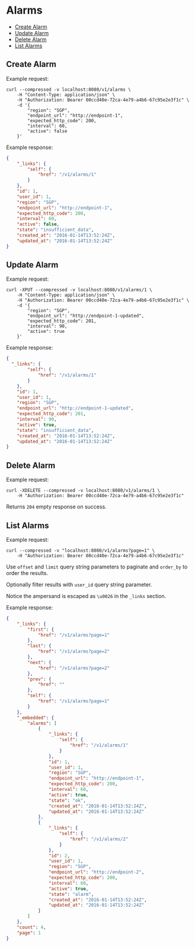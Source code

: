 # Alarms

* [Create Alarm](#create-alarm)
* [Update Alarm](#update-alarm)
* [Delete Alarm](#delete-alarm)
* [List Alarms](#list-alarms)

## Create Alarm

Example request:

```
curl --compressed -v localhost:8080/v1/alarms \
	-H "Content-Type: application/json" \
	-H "Authorization: Bearer 00ccd40e-72ca-4e79-a4b6-67c95e2e3f1c" \
	-d '{
		"region": "SGP",
		"endpoint_url": "http://endpoint-1",
		"expected_http_code": 200,
		"interval": 60,
		"active": false
	}'
```

Example response:

```json
{
	"_links": {
		"self": {
			"href": "/v1/alarms/1"
		}
	},
	"id": 1,
	"user_id": 1,
	"region": "SGP",
	"endpoint_url": "http://endpoint-1",
	"expected_http_code": 200,
	"interval": 60,
	"active": false,
	"state": "insufficient_data",
	"created_at": "2016-01-14T13:52:24Z",
	"updated_at": "2016-01-14T13:52:24Z"
}
```

## Update Alarm

Example request:

```
curl -XPUT --compressed -v localhost:8080/v1/alarms/1 \
	-H "Content-Type: application/json" \
	-H "Authorization: Bearer 00ccd40e-72ca-4e79-a4b6-67c95e2e3f1c" \
	-d '{
		"region": "SGP",
		"endpoint_url": "http://endpoint-1-updated",
		"expected_http_code": 201,
		"interval": 90,
		"active": true
	}'
```

Example response:

```json
{
  "_links": {
		"self": {
			"href": "/v1/alarms/1"
		}
	},
	"id": 1,
	"user_id": 1,
	"region": "SGP",
	"endpoint_url": "http://endpoint-1-updated",
	"expected_http_code": 201,
	"interval": 90,
	"active": true,
	"state": "insufficient_data",
	"created_at": "2016-01-14T13:52:24Z",
	"updated_at": "2016-01-14T13:52:24Z"
}
```

## Delete Alarm

Example request:

```
curl -XDELETE --compressed -v localhost:8080/v1/alarms/1 \
	-H "Authorization: Bearer 00ccd40e-72ca-4e79-a4b6-67c95e2e3f1c"
```

Returns `204` empty response on success.

## List Alarms

Example request:

```
curl --compressed -v "localhost:8080/v1/alarms?page=1" \
	-H "Authorization: Bearer 00ccd40e-72ca-4e79-a4b6-67c95e2e3f1c"
```

Use `offset` and `limit` query string parameters to paginate and `order_by` to order the results.

Optionally filter results with `user_id` query string parameter.

Notice the ampersand is escaped as `\u0026` in the `_links` section.

Example response:

```json
{
	"_links": {
		"first": {
			"href": "/v1/alarms?page=1"
		},
		"last": {
			"href": "/v1/alarms?page=2"
		},
		"next": {
			"href": "/v1/alarms?page=2"
		},
		"prev": {
			"href": ""
		},
		"self": {
			"href": "/v1/alarms?page=1"
		}
	},
	"_embedded": {
		"alarms": [
			{
				"_links": {
					"self": {
						"href": "/v1/alarms/1"
					}
				},
				"id": 1,
				"user_id": 1,
				"region": "SGP",
				"endpoint_url": "http://endpoint-1",
				"expected_http_code": 200,
				"interval": 60,
				"active": true,
				"state": "ok",
				"created_at": "2016-01-14T13:52:24Z",
				"updated_at": "2016-01-14T13:52:24Z"
			},
			{
				"_links": {
					"self": {
						"href": "/v1/alarms/2"
					}
				},
				"id": 2,
				"user_id": 1,
				"region": "SGP",
				"endpoint_url": "http://endpoint-2",
				"expected_http_code": 200,
				"interval": 60,
				"active": true,
				"state": "alarm",
				"created_at": "2016-01-14T13:52:24Z",
				"updated_at": "2016-01-14T13:52:24Z"
			}
		]
	},
	"count": 4,
	"page": 1
}
```
